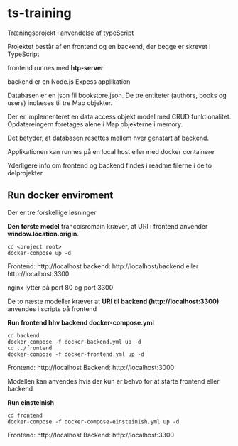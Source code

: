# ts-training

Træningsprojekt i anvendelse af typeScript

Projektet består af en frontend og en backend, der begge er skrevet i TypeScript

frontend runnes med **htp-server**

backend er en Node.js Expess applikation

Databasen er en json fil bookstore.json. De tre entiteter (authors, books og users) indlæses til tre Map objekter.

Der er implementeret en data access objekt model med CRUD funktionalitet. Opdatereingern foretages alene i Map objekterne i memory. 

Det betyder, at databasen resettes mellem hver genstart af backend.

Applikationen kan runnes på en local host eller med docker containere

Yderligere info om frontend og backend findes i readme filerne i de to delprojekter

## Run docker enviroment
Der er tre forskellige løsninger

**Den første model** francoisromain kræver, at URI i frontend anvender **window.location.origin**.

````
cd <project root>
docker-compose up -d
````

Frontend: http://localhost
backend: http://localhost/backend eller http://localhost:3300

nginx lytter på port 80 og port 3300

De to næste modeller kræver at **URI til backend (http://localhost:3300)** anvendes i scripts på frontend

**Run frontend hhv backend docker-compose.yml**

```
cd backend 
docker-compose -f docker-backend.yml up -d
cd ../frontend
docker-compose -f docker-frontend.yml up -d
```
Frontend: http://localhost
Backend: http://localhost:3000

Modellen kan anvendes hvis der kun er behvo for at starte frontend eller backend

**Run einsteinish**

```
cd frontend
docker-compose -f docker-compose-einsteinish.yml up -d
```
Frontend: http://localhost
Backend: http://localhost:3300
 